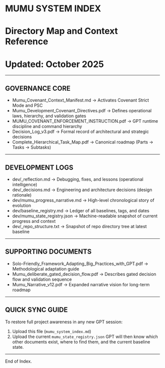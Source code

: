 # MUMU SYSTEM INDEX
# Directory Map and Context Reference
# Updated: October 2025

---

## GOVERNANCE CORE
- Mumu_Covenant_Context_Manifest.md → Activates Covenant Strict Mode and PSC
- Mumu_Development_Covenant_Directives.pdf → Defines operational laws, hierarchy, and validation gates
- MUMU_COVENANT_ENFORCEMENT_INSTRUCTION.pdf → GPT runtime discipline and command hierarchy
- Decision_Log_v3.pdf → Formal record of architectural and strategic decisions
- Complete_Hierarchical_Task_Map.pdf → Canonical roadmap (Parts → Tasks → Subtasks)

---

## DEVELOPMENT LOGS
- dev/_reflection.md → Debugging, fixes, and lessons (operational intelligence)
- dev/_decisions.md → Engineering and architecture decisions (design rationale)
- dev/mumu_progress_narrative.md → High-level chronological story of evolution
- dev/baseline_registry.md → Ledger of all baselines, tags, and dates
- dev/mumu_state_registry.json → Machine-readable snapshot of current progress and context
- dev/_repo_structure.txt → Snapshot of repo directory tree at latest baseline

---

## SUPPORTING DOCUMENTS
- Solo-Friendly_Framework_Adapting_Big_Practices_with_GPT.pdf → Methodological adaptation guide
- Mumu_deliberate_gated_decision_flow.pdf → Describes gated decision flow and validation sequence
- Mumu_Narrative_v12.pdf → Expanded narrative vision for long-term roadmap

---

## QUICK SYNC GUIDE
To restore full project awareness in any new GPT session:
1. Upload this file (`mumu_system_index.md`)
2. Upload the current `mumu_state_registry.json`
GPT will then know which other documents exist, where to find them, and the current baseline state.

---

End of Index.
